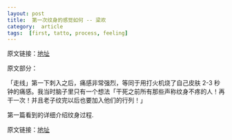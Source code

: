 ```yaml
---
layout: post
title:  第一次纹身的感觉如何 -- 梁欢
category:  article
tags:  [first, tatto, process, feeling]
---
```


原文链接：[地址](http://www.zhihu.com/question/20393535/answer/15000382)

原文部分：

「走线」第一下刺入之后，痛感非常强烈，等同于用打火机烧了自己皮肤 2-3 秒钟的痛感。我当时脑子里只有一个想法「干死之前所有那些声称纹身不疼的人！再干一次！并且老子纹完以后也要加入他们的行列！」

第一篇看到的详细介绍纹身过程.

原文链接：[地址](http://www.zhihu.com/question/20393535/answer/15000382)